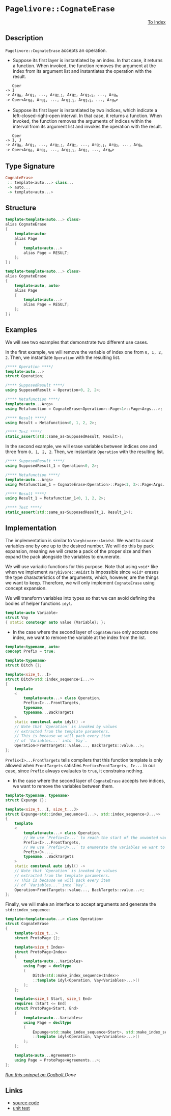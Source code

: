 <!-- Copyright 2024 Feng Mofan
SPDX-License-Identifier: Apache-2.0 -->

# `Pagelivore::CognateErase`

<p style='text-align: right;'><a href="../../../facilities/metafunctions.md#pagelivore-cognate-erase">To Index</a></p>

## Description

`Pagelivore::CognateErase` accepts an operation.

- Suppose its first layer is instantiated by an index.
In that case, it returns a function.
When invoked, the function removes the argument at the index from its argument list and instantiates the operation with the result.

<pre><code>   Oper
-> I
-> Arg<sub>0</sub>, Arg<sub>1</sub>, ..., Arg<sub>I-1</sub>, Arg<sub>I</sub>, Arg<sub>I+1</sub>, ..., Arg<sub>n</sub>
-> Oper&lt;Arg<sub>0</sub>, Arg<sub>1</sub>, ..., Arg<sub>I-1</sub>, Arg<sub>I+1</sub>, ..., Arg<sub>n</sub>&gt;</code></pre>

- Suppose its first layer is instantiated by two indices, which indicate a left-closed-right-open interval.
In that case, it returns a function.
When invoked, the function removes the arguments of indices within the interval from its argument list and invokes the operation with the result.

<pre><code>   Oper
-> I, J
-> Arg<sub>0</sub>, Arg<sub>1</sub>, ..., Arg<sub>I-1</sub>, Arg<sub>I</sub>, ..., Arg<sub>J-1</sub>, Arg<sub>J</sub>, ..., Arg<sub>n</sub>
-> Oper&lt;Arg<sub>0</sub>, Arg<sub>1</sub>, ..., Arg<sub>I-1</sub>, Arg<sub>J</sub>, ..., Arg<sub>n</sub>&gt;</code></pre>

## Type Signature

```Haskell
CognateErase
 :: template<auto...> class...
 -> auto...
 -> template<auto...>
```

## Structure

```C++
template<template<auto...> class>
alias CognateErase
{
    template<auto>
    alias Page
    {
        template<auto...>
        alias Page = RESULT;
    };
}；
```

```C++
template<template<auto...> class>
alias CognateErase
{
    template<auto, auto>
    alias Page
    {
        template<auto...>
        alias Page = RESULT;
    };
}；
```

## Examples

We will see two examples that demonstrate two different use cases.

In the first example, we will remove the variable of index one from `0, 1, 2, 2`.
Then, we instantiate `Operation` with the resulting list.

```C++
/**** Operation ****/
template<auto...>
struct Operation;

/**** SupposedResult ****/
using SupposedResult = Operation<0, 2, 2>;

/**** Metafunction ****/
template<auto...Args>
using Metafunction = CognateErase<Operation>::Page<1>::Page<Args...>;

/**** Result ****/
using Result = Metafunction<0, 1, 2, 2>;

/**** Test ****/
static_assert(std::same_as<SupposedResult, Result>);
```

In the second example, we will erase variables between indices one and three from `0, 1, 2, 2`. Then, we instantiate `Operation` with the resulting list.

```C++
/**** SupposedResult ****/
using SupposedResult_1 = Operation<0, 2>;

/**** Metafunction ****/
template<auto...Args>
using Metafunction_1 = CognateErase<Operation>::Page<1, 3>::Page<Args...>;

/**** Result ****/
using Result_1 = Metafunction_1<0, 1, 2, 2>;

/**** Test ****/
static_assert(std::same_as<SupposedResult_1, Result_1>);
```

## Implementation

The implementation is similar to `Varybivore::Amidst`.
We want to count variables one by one up to the desired number.
We will do this by pack expansion, meaning we will create a pack of the proper size and then expand the pack alongside the variables to enumerate.

We will use variadic functions for this purpose.
Note that using `void*` like when we implement `Varybivore::Amidst` is impossible since `void*` erases the type characteristics of the arguments, which, however, are the things we want to keep.
Therefore, we will only implement `CognateErase` using concept expansion.

We will transform variables into types so that we can avoid defining the bodies of helper functions `idyl`.

```C++
template<auto Variable>
struct Vay
{ static constexpr auto value {Variable}; };
```

- In the case where the second layer of `CognateErase` only accepts one index, we want to remove the variable at the index from the list.

```C++
template<typename, auto>
concept Prefix = true;

template<typename>
struct Ditch {};

template<size_t...I>
struct Ditch<std::index_sequence<I...>>
{
    template
    <
        template<auto...> class Operation,
        Prefix<I>...FrontTargets,
        typename,
        typename...BackTargets
    >
    static consteval auto idyl() -> 
    // Note that `Operation` is invoked by values
    // extracted from the template parameters.
    // This is because we will pack every item
    // of `Variables...` into `Vay`.
    Operation<FrontTargets::value..., BackTargets::value...>;
};
```

`Prefix<I>...FrontTargets` tells compilers that this function template is only allowed when `FrontTargets` satisfies `Prefix<FrontTargets, I>...`
In our case, since `Prefix` always evaluates to `true`, it constrains nothing.

- In the case where the second layer of `CognateErase` accepts two indices, we want to remove the variables between them.

```C++
template<typename, typename>
struct Expunge {};

template<size_t...I, size_t...J>
struct Expunge<std::index_sequence<I...>, std::index_sequence<J...>>
{
    template
    <
        template<auto...> class Operation,
        // We use `Prefix<I>...` to reach the start of the unwanted variables.
        Prefix<I>...FrontTargets,
        // We use `Prefix<J>...` to enumerate the variables we want to erase.
        Prefix<J>...,
        typename...BackTargets
    >
    static consteval auto idyl() ->
    // Note that `Operation` is invoked by values
    // extracted from the template parameters.
    // This is because we will pack every item
    // of `Variables...` into `Vay`.
    Operation<FrontTargets::value..., BackTargets::value...>;
};
```

Finally, we will make an interface to accept arguments and generate the `std::index_sequence`:

```C++
template<template<auto...> class Operation>
struct CognateErase
{
    template<size_t...>
    struct ProtoPage {};

    template<size_t Index>
    struct ProtoPage<Index>
    {
        template<auto...Variables>
        using Page = decltype
        (
            Ditch<std::make_index_sequence<Index>>
            ::template idyl<Operation, Vay<Variables>...>()
        );
    };

    template<size_t Start, size_t End>
    requires (Start <= End)
    struct ProtoPage<Start, End>
    {
        template<auto...Variables>
        using Page = decltype
        (
            Expunge<std::make_index_sequence<Start>, std::make_index_sequence<End-Start>>
            ::template idyl<Operation, Vay<Variables>...>()
        );
    };

    template<auto...Agreements>
    using Page = ProtoPage<Agreements...>;
};
```

[*Run this snippet on Godbolt.*](https://godbolt.org/#z:OYLghAFBqd5QCxAYwPYBMCmBRdBLAF1QCcAaPECAMzwBtMA7AQwFtMQByARg9KtQYEAysib0QXACx8BBAKoBnTAAUAHpwAMvAFYTStJg1DIApACYAQuYukl9ZATwDKjdAGFUtAK4sGIAKwA7KSuADJ4DJgAcj4ARpjEEgDMAJykAA6oCoRODB7evgHBmdmOAuGRMSzxiVyptpj2ZQxCBEzEBPk%2BfkENTbmt7QQV0XEJyWkKbR1dhb1TQyNVNRMAlLaoXsTI7BwA9ABUR8cnp2cHeyYaAIKHxwDUACKY6a6MyHiYCvcnlzd350Bpz%2B1yuoLMSQiyG8WHuJiSbi8jlohAAnvDsGDzJCGNCvLD4W5kFN0FgqBisf8TvcAGpMVE/Y4ggiYFjpAwswlMJGoWntPBMWL0Ck3KbELwOPnom4mQIWe4LRzIe5oBhTTCqdLEe7coj3ABuYi8mDhcrpxAFQswsse8PlNrtlNu1OUxEwNFUjKOzNZ7KYnIRBFRr2YbFIOp5Iuuqp26QI91d7rwnvhj3uBHF1qSVhlVKB%2Bd%2BYIBB3uAEk2fQ2IJ/bkvRciwXG/Xc86Ho9CMgEHWfRX/Vm3EGQ6ws5jRRmJfH2wRO6arIFbdmnSzewG3NkAF6YAD6BAAdPvS1GxROnh2EISSSAQBEsKot0oAI7G3H90v73cUpKj0FysH3f/pr6HLWjcAFwgif5gQBy5%2BquuqoO%2BGIqgYCjfAA8q8xA1gIpCQVBCZuh6hKHl%2B74AGLELIAAq7TAJgBAKLhoH4emwaMMOTHXCxrFDmw74WEwyAANY0cQdEMXh4HfmBip4MqqrqoatARnqeDoKitAQKs9wALRIZJex7PcUSoCy6YIP6cIAGwaBhCTYQwJg2fceDfBE%2BqoEJmDoPcsQMkpxoKAZRkahmgksj5VCUSw5kmjBwH3Ok7TDiyxAKB%2BzH/oZ9xUQgrkud88SiF4Sj3AA7iaZV0MpSXCfcmD6gkDKEKywX3KgVDWRo5qWvQ6X7k5GguYIvKDXS6I2RlXEAXZWHNISFHUbR9EKFeAWYO%2B4YCcJoniatIDrYhX6OjK84naCeZHPc2Cal4RgmoWNzxX2hKDuxYY8e9I5gseko3ekd10bODqLi2z2rhu257ge4aQzu74AFJHuOf23fdF4EOgV43hq96YE%2B7yvkd2Cw5j2MMLeeMEy%2BhII8TUayjm03/uDIHM%2BBbiSWBrNcjyxPIUwqH3LNDmcdx2UAOomiVJqDYmREIiR2CIc5epuoJXYEAgJoLB07WdVr0sMGVhgRQa/KCn1U3cfLybERi5GUYIu0rWLLGS9LpVy4RdsIkjpEDarvKMD49lmYb5sWpbXzlZVpvpsHWFKNbLG26otMO/ubv4W9oYbfu20ictEmZVJkmyfJAiKWIKm8mpGlabpUZgdlJnhxZ8aDSL83Ofl7med5vn%2BUaXxtaFWEOIPUWoDFEes4lyVsKl6VtblfeFZgxWlRV5XVQvdUNU1LnLm1HVdT10f9R%2Bvcjef9KDSn/7d7kC1OwQLsMWtI%2Bbfchcf/th0BrHVBj%2BBcTMGwPA8MAZgLJsBJwekyMEPNAxARegieC/NoSC3QphByyNxSSigTAnA8CsS/lLsgtceBNzwyAdJACv14yulMqgZQTAgaMxBuAihqCIbUKhmWCmGpm4MJRkwyiRA2F0WIkI9Ox1S6cNLtzXh/YMH7gvlaIK8j2ZgRKhEYACZ2GyySGmLA0I3pcwAhASx%2BEpydgxljEALAmBeS3DjO8j5nw7BkbeT89DuL/ivPPeutBCTPxwlKQkGi%2BqZw/F%2BLSNj7irHOmBLhTplErn7HDeMgwOiw34Tua6FMRH/jdE%2BPAbpvgQFyZ3CCJiinoGSaXRhBEWFSP7DU8M2BinaNSeQnR0EVG8yIO%2BaJo9eksT0UYQxHD6lmNoBYpRVjElgX%2BoDLJZMnEuO3O4qmXiOnTAIBiUmjjnGuN2Z4wmhJunoB0jUvxKyAJBJUS5dSoSEThIYOGcaUSLaaNiRiBJSz/zJJAX0sB6TBmZOGQhfc1xgBulZIwCSEz/xTIMe08CaZmGSKMYSeFiKqwMXpiAtJLZixNjOCCYs9wyIVKmNdVQrB2QIO9BAyl5wQRYghFCGExiiQCFjCi787KSyfO7EgoZ6C%2BZ0J%2BmI4WuD5qksuiWIQXh0glG8gAJS%2BF4BZEqbjovuGqjVWRtW6v1amBVYcX4Ig0OGMwDrPzcNbFdAAsvRJgVA7oOFrI9a4lC1G7muGJLR34jUeraN63EzQsX3CIX2OBgt%2ByfIxFedphIuBppABmhEIbgBX2dU6GlOqFB6vjP6o1pby1xsjV6n1Sq3D2vuFwB1TrgEuppVRL4FbEFjhrMgLc2CEgEAgJeEAChhxDq0W4E1mr0DVoWeGRdRyvygs7RyoE1LqRCE3gIHyN1mX0ANa6zdwJi07vVfOldJ6jVzrNQui1BAtxcDjamu17bMTKtPfcOt0bfUCBPYGmVwbQ1RgjZ6/9zQX1xoTbA0hHzFW2uwOmvFCJW33CSNm3Nbh82Fo7Reh4N7K3ZGmSumDVq/0NtyC%2BwkzaMOOvuGYIt5LqTdoZf6iu06lAdDHZsydbBp2EnvUoR9ZaFkvuXU%2B2ja67QcHWLQTg/heB%2BA4FoUgqBOCc0sNYBUmxtiywhDwUgBBNDyfWEJAIkhdwaAABxmDMCkFIXB/B2ds1wQIgRpCKY4JIXgLAJAaHtap9TmmOC8FWva0zan5OkDgLAGAiAQCbAIADAg5BKBoDZHQBIURhycFULZqyOkrKSHuMAZAyopC7jMLwbyhASBqT0PwQQIgxDsCkDIQQigVDqBi6QXQraypYXSJwHgCmlMqbMxpzgaEkRpf1vcQrxXSvlcqy26zZh7gQA8Nl%2Bg2psRcFWLwaLWh1gQCQFl9IOWyAUAgFdm7IBgBSEdTQBZCRVoQFiNN2IER2iojG7wX7zBiCojQrEbQm9ovGay0StCDBaAA/61gWIXhgBuDELQVa3BeBYGcUYcQyOKlQ7wI1bH6mNSbyRLsYzEQWQ%2BfUyiWIWFQceCwNNjMeAAs49II1YgsQzXPHx8AFERgzPrCoAYAtNJPhlTsqp4zLXhCiHEJ1pXPW1DTcG/oQwxhrDWH0HgWIq1IDrFQHGXI2OdIklTKYHTlgzChb5xaLAJutJ9BJ84CArhZh%2BFbWECIoxqjjFbSUHIAhfd6DD80JYYxage4Ay0Q5kfW12E90nxYgflgh9sMnzw3Q9C62GFnuPEh1gKH0zsMv%2BhJukBC7wMLS2islbKxVqrm3tu4Aawdozx2TPi/WNrJgWBEju8s5IJIu4UhJC8xoSQZhJA2Q0P4KyaQfN%2BdIAFpIXBdxWS4FZWzKR3NWX8JIFz0%2BrJ1%2Bm2FiLIAovi7i4li7yX5tIgy/dme139t5bYJwdoLB9RAgdImABZpkuAUhdwd8Kd8AiAXdmtZA2tVdpB1clBNd%2BtdBHVhsmBRsccJsOBlMr9%2Bsws5tUskRFtlsW9QCDFwDICbNttdsv8Eg4QIQzA%2B9TtYtn8Ht9t38uDxgsEjBwCuB7U3tl5KBvt%2Btgd/tAdSBJDQdwdIcHBpDYdkV4dEdpsUc0cMdaAsdpC8dddCd1N8A3RfUydptKdkBqdpC6dGhpsmcWdUQ2ddh1NOdudjM%2BcBclAhd9D9EH9Jd2EFAZdMA5cQxpCldECOtkDZANc%2Bt1MMCdcxc7crBLBDdjd4AzcLcq5OBrdMZbd9cHcncEgXcvg0iE9mgXAKYU8QgKZY9g949o9chKj6jygS9ajC9Gh08alKi09E8akaiVhU888Cg/dc9M9KhS8jsNgtgq8JifMCD68ZsOAm8Vsyt%2BDqCICoDO8YCSBmDt82CB9SAh8R9KA8CN8t8IC59Ah/AUhPMkh59F8z9CDQtOBb978Ytzsn8kAUs0seDP8bsf9dh/9VsWAFB9RlR9QaDgIpg6sti4DW0wiVcIiut5BUCYidAQAkhSAsCcDxsa98CpsiDZtX94wz5VAgSQSwSIS%2BwGUdtfj9sdikg9i3i4tLtaSEgfi9txhQSNUtxwSUgtxITn1STkC6BRCvsfs/tQdpDZCwcIcoclCZ44cEckdDDMBUd0dMdsdjM9CCcnDcdicTDij%2BtzDLCedrCGdeA7D/tHCOcLRXDeB3DBdWRvCxcmS/DpdZd5dQiECESJBIjusUStd0T4i9d7cbAmc3d0jmhsc9hLxEjrBHcG9nc1JijTdSjchyj3B89Ch/dqiWj%2BiMgshw88gszhimiGA%2Bic9ujmhOiSy2j%2BgBBei8zKzBiC8BjRig9%2Bjy9K8Os8C5jr9OAlsyTQSDRKSWRqSu9YCdijsTt9jDjxh3d19/MQBHNdwkgkh/BXMz8gs1zAgD9HiG9njbA79%2B83iLMQBJB/Ap8PNAggtbNJBnMuB7MzBL8fMkh8SnjwsTyzs8Dat9yFiZzTzecPt0zJAgA)$Done$

## Links

- [source code](../../../../conceptrodon/descend/pagelivore/cognate_erase.hpp)
- [unit test](../../../../tests/unit/metafunctions/pagelivore/cognate_erase.test.hpp)
